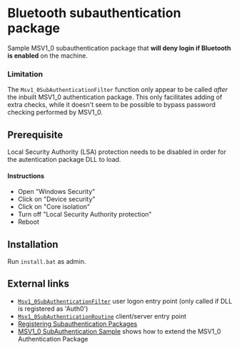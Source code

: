 # Bluetooth subauthentication package
Sample MSV1_0 subauthentication package that **will deny login if Bluetooth is enabled** on the machine.

### Limitation
The `Msv1_0SubAuthenticationFilter` function only appear to be called _after_ the inbuilt MSV1_0 authentication package. This only facilitates adding of extra checks, while it doesn't seem to be possible to bypass password checking performed by MSV1_0.


## Prerequisite
Local Security Authority (LSA) protection needs to be disabled in order for the autentication package DLL to load.

#### Instructions
* Open "Windows Security"
* Click on "Device security"
* Click on "Core isolation"
* Turn off "Local Security Authority protection"
* Reboot

## Installation
Run `install.bat` as admin.

## External links
* [`Msv1_0SubAuthenticationFilter`](https://learn.microsoft.com/en-us/windows/win32/api/subauth/nf-subauth-msv1_0subauthenticationfilter) user logon entry point (only called if DLL is registered as 'Auth0')
* [`Msv1_0SubAuthenticationRoutine`](https://learn.microsoft.com/en-us/windows/win32/api/subauth/nf-subauth-msv1_0subauthenticationroutine) client/server entry point
* [Registering Subauthentication Packages](https://learn.microsoft.com/en-us/previous-versions//aa379395(v=vs.85))
* [MSV1_0 SubAuthentication Sample](https://github.com/microsoft/Windows-classic-samples/tree/main/Samples/Win7Samples/security/authentication/msvsubauth) shows how to extend the MSV1_0 Authentication Package
